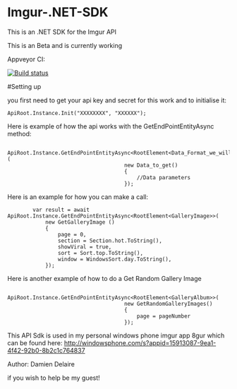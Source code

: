 # Imgur-.NET-SDK

This is an  .NET SDK for the Imgur API

This is an Beta and is currently working

Appveyor CI:

[![Build status](https://ci.appveyor.com/api/projects/status/3o5g55bkf0ouese0?svg=true)](https://ci.appveyor.com/project/Delaire/imgur-net-sdk)

#Setting up

you first need to get your api key and secret for this work and to initialise it:

    ApiRoot.Instance.Init("XXXXXXXX", "XXXXXX");
           
Here is example of how the api works with the GetEndPointEntityAsync method:

              	ApiRoot.Instance.GetEndPointEntityAsync<RootElement<Data_Format_we_will_recieve>>(
                                         new Data_to_get()
                                         {
                                             //Data parameters
                                         });


Here is an example for how you can make a call:

            var result = await ApiRoot.Instance.GetEndPointEntityAsync<RootElement<GalleryImage>>(
                new GetGalleryImage	()
                {
                    page = 0,
                    section = Section.hot.ToString(),
                    showViral = true,
                    sort = Sort.top.ToString(),
                    window = WindowsSort.day.ToString(),
                });
                

Here is another example of how to do a Get Random Gallery Image

              	ApiRoot.Instance.GetEndPointEntityAsync<RootElement<GalleryAlbum>>(
                                         new GetRandomGalleryImages()
                                         {
                                             page = pageNumber
                                         });




This API Sdk is used in my personal windows phone imgur app 8gur which can be found here: 
	http://windowsphone.com/s?appid=15913087-9ea1-4f42-92b0-8b2c1c764837




Author:
Damien Delaire

if you wish to help be my guest!


